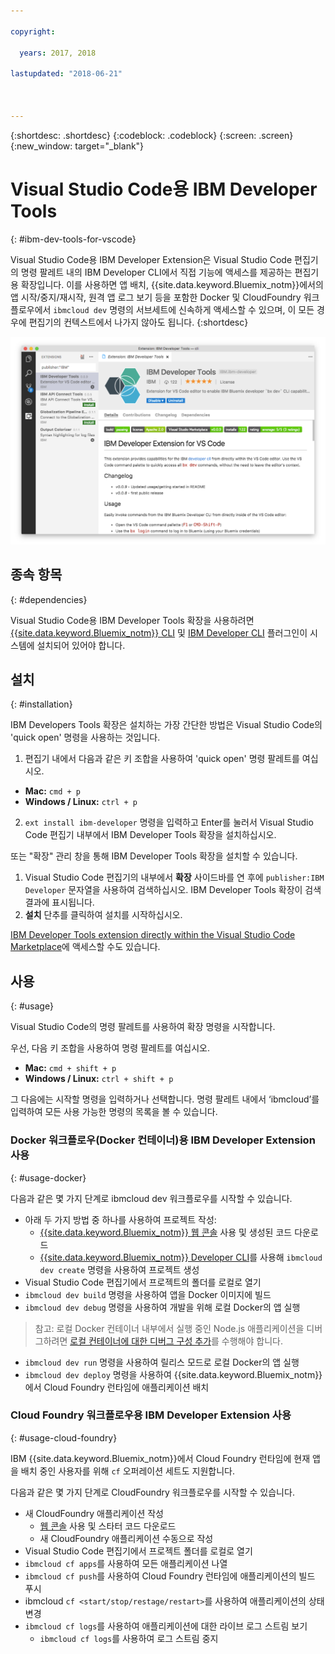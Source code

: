 ```yaml
---

copyright:

  years: 2017, 2018

lastupdated: "2018-06-21"



---
```


{:shortdesc: .shortdesc}
{:codeblock: .codeblock}
{:screen: .screen}
{:new_window: target="_blank"}

# Visual Studio Code용 IBM Developer Tools
{: #ibm-dev-tools-for-vscode}

Visual Studio Code용 IBM Developer Extension은 Visual Studio Code 편집기의 명령 팔레트 내의 IBM Developer CLI에서 직접 기능에 액세스를 제공하는 편집기용 확장입니다. 이를 사용하면 앱 배치, {{site.data.keyword.Bluemix_notm}}에서의 앱 시작/중지/재시작, 원격 앱 로그 보기 등을 포함한 Docker 및 CloudFoundry 워크플로우에서 `ibmcloud dev` 명령의 서브세트에 신속하게 액세스할 수 있으며, 이 모든 경우에 편집기의 컨텍스트에서 나가지 않아도 됩니다.
{:shortdesc}

![IBM Developer Tools 확장 다운로드 화면의 화면 캡처.](vscode.png "Visual Studio Code 내의 확장 다운로드 화면")

## 종속 항목
{: #dependencies}

Visual Studio Code용 IBM Developer Tools 확장을 사용하려면 [{{site.data.keyword.Bluemix_notm}} CLI](https://plugins.ng.bluemix.net/ui/home.html) 및 [IBM Developer CLI](index.html) 플러그인이 시스템에 설치되어 있어야 합니다.

## 설치
{: #installation}

IBM Developers Tools 확장은 설치하는 가장 간단한 방법은 Visual Studio Code의 'quick open' 명령을 사용하는 것입니다.

1. 편집기 내에서 다음과 같은 키 조합을 사용하여 'quick open' 명령 팔레트를 여십시오.

  * **Mac:** `cmd + p`
  * **Windows / Linux:** `ctrl + p`

2. `ext install ibm-developer` 명령을 입력하고 Enter를 눌러서 Visual Studio Code 편집기 내부에서 IBM Developer Tools 확장을 설치하십시오.

또는 "확장" 관리 창을 통해 IBM Developer Tools 확장을 설치할 수 있습니다.

1. Visual Studio Code 편집기의 내부에서 **확장** 사이드바를 연 후에 `publisher:IBM Developer` 문자열을 사용하여 검색하십시오. IBM Developer Tools 확장이 검색 결과에 표시됩니다.  
2. **설치** 단추를 클릭하여 설치를 시작하십시오.

[IBM Developer Tools extension directly within the Visual Studio Code Marketplace](https://marketplace.visualstudio.com/items?itemName=IBM.ibm-developer)에 액세스할 수도 있습니다.

## 사용
{: #usage}

Visual Studio Code의 명령 팔레트를 사용하여 확장 명령을 시작합니다.

우선, 다음 키 조합을 사용하여 명령 팔레트를 여십시오.

* **Mac:** `cmd + shift + p`
* **Windows / Linux:** `ctrl + shift + p`

그 다음에는 시작할 명령을 입력하거나 선택합니다. 명령 팔레트 내에서 ‘ibmcloud’를 입력하여 모든 사용 가능한 명령의 목록을 볼 수 있습니다.

### Docker 워크플로우(Docker 컨테이너)용 IBM Developer Extension 사용
{: #usage-docker}

다음과 같은 몇 가지 단계로 ibmcloud dev 워크플로우를 시작할 수 있습니다.
* 아래 두 가지 방법 중 하나를 사용하여 프로젝트 작성:
  * [{{site.data.keyword.Bluemix_notm}} 웹 콘솔](https://console.ng.bluemix.net/developer/getting-started/) 사용 및 생성된 코드 다운로드
  * [{{site.data.keyword.Bluemix_notm}} Developer CLI](index.html)를 사용해 `ibmcloud dev create` 명령을 사용하여 프로젝트 생성
* Visual Studio Code 편집기에서 프로젝트의 폴더를 로컬로 열기
* `ibmcloud dev build` 명령을 사용하여 앱을 Docker 이미지에 빌드
* `ibmcloud dev debug` 명령을 사용하여 개발을 위해 로컬 Docker의 앱 실행
> 참고: 로컬 Docker 컨테이너 내부에서 실행 중인 Node.js 애플리케이션을 디버그하려면 [로컬 컨테이너에 대한 디버그 구성 추가](https://github.com/IBM-Bluemix/ibm-developer-extension-vscode#debugging-nodejs-apps-within-the-local-docker-container)를 수행해야 합니다.
* `ibmcloud dev run` 명령을 사용하여 릴리스 모드로 로컬 Docker의 앱 실행
* `ibmcloud dev deploy` 명령을 사용하여 {{site.data.keyword.Bluemix_notm}}에서 Cloud Foundry 런타임에 애플리케이션 배치

### Cloud Foundry 워크플로우용 IBM Developer Extension 사용
{: #usage-cloud-foundry}

IBM {{site.data.keyword.Bluemix_notm}}에서 Cloud Foundry 런타임에 현재 앱을 배치 중인 사용자를 위해 `cf` 오퍼레이션 세트도 지원합니다.

다음과 같은 몇 가지 단계로 CloudFoundry 워크플로우를 시작할 수 있습니다.
* 새 CloudFoundry 애플리케이션 작성
  * [웹 콘솔](https://console.ng.bluemix.net/dashboard/cf-apps) 사용 및 스타터 코드 다운로드
  * 새 CloudFoundry 애플리케이션 수동으로 작성
* Visual Studio Code 편집기에서 프로젝트 폴더를 로컬로 열기
* `ibmcloud cf apps`를 사용하여 모든 애플리케이션 나열
* `ibmcloud cf push`를 사용하여 Cloud Foundry 런타임에 애플리케이션의 빌드 푸시
* ibmcloud `cf <start/stop/restage/restart>`를 사용하여 애플리케이션의 상태 변경
* `ibmcloud cf logs`를 사용하여 애플리케이션에 대한 라이브 로그 스트림 보기
  * `ibmcloud cf logs`를 사용하여 로그 스트림 중지

